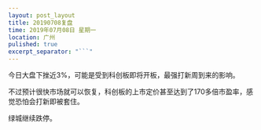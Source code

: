 ```yaml
---
layout: post_layout
title: 20190708复盘
time: 2019年07月08日 星期一
location: 广州
pulished: true
excerpt_separator: "```"
---
```



 今日大盘下挫近3%，可能是受到科创板即将开板，最强打新周到来的影响。

 不过预计很快市场就可以恢复，科创板的上市定价甚至达到了170多倍市盈率，感觉恐怕会打新即被套住。

 绿城继续跌停。
